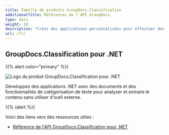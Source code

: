 ```yaml
---
title: Famille de produits GroupDocs.Classification
additionalTitle: Références de l'API GroupDocs
type: docs
weight: 10
description: "Créez des applications personnalisées pour effectuer des opérations de catégorisation de documents et de texte à l'aide de différentes taxonomies au sein de vos applications."
url: /fr/
---
```


## GroupDocs.Classification pour .NET

{{% alert color="primary" %}} 

![Logo du produit GroupDocs.Classification pour .NET](../gdocs_net.png)

Développez des applications .NET avec des documents et des fonctionnalités de catégorisation de texte pour analyser et extraire le contenu sans utiliser d'outil externe.

{{% /alert %}} 

Voici des liens vers des ressources utiles :

- [Référence de l'API GroupDocs.Classification pour .NET](/classification/fr/net/)

